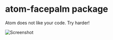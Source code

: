 # atom-facepalm package

Atom does not like your code. Try harder!

![Screenshot](https://raw.github.com/varyform/atom-facepalm/master/screenshot/atom-facepalm.png)

